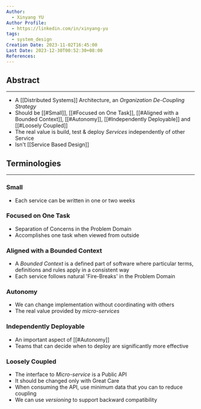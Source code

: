 ```yaml
---
Author:
  - Xinyang YU
Author Profile:
  - https://linkedin.com/in/xinyang-yu
tags:
  - system_design
Creation Date: 2023-11-02T16:45:00
Last Date: 2023-12-30T00:52:30+08:00
References: 
---
```

## Abstract
---
- A [[Distributed Systems]] Architecture, an *Organization De-Coupling Strategy*
- Should be [[#Small]], [[#Focused on One Task]], [[#Aligned with a Bounded Context]], [[#Autonomy]], [[#Independently Deployable]] and [[#Loosely Coupled]]
- The real value is build, test & deploy *Services* independently of other Service
- Isn't [[Service Based Design]]



## Terminologies 
---
### Small
- Each service can be written in one or two weeks
### Focused on One Task
- Separation of Concerns in the Problem Domain
- Accomplishes one task when viewed from outside
### Aligned with a Bounded Context
- A *Bounded Context* is a defined part of software where particular terms, definitions and rules apply in a consistent way
- Each service follows natural 'Fire-Breaks' in the Problem Domain
### Autonomy
- We can change implementation without coordinating with others
- The real value provided by *micro-services*
### Independently Deployable
- An important aspect of [[#Autonomy]]
- Teams that can decide when to deploy are significantly more effective
### Loosely Coupled
- The interface to *Micro-service* is a Public API
- It should be changed only with Great Care
- When consuming the API, use minimum data that you can to reduce coupling
- We can use *versioning* to support backward compatibility 